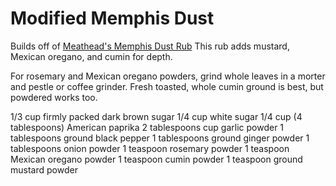 # Modified Memphis Dust

Builds off of [Meathead's Memphis Dust Rub](http://amazingribs.com/recipes/rubs_pastes_marinades_and_brines/meatheads_memphis_dust.html)
This rub adds mustard, Mexican oregano, and cumin for depth. 

For rosemary and Mexican oregano powders, grind whole leaves in a morter and
pestle or coffee grinder. Fresh toasted, whole cumin ground is best, but 
powdered works too.

1/3 cup firmly packed dark brown sugar
1/4 cup white sugar
1/4 cup (4 tablespoons) American paprika
2 tablespoons cup garlic powder
1 tablespoons ground black pepper
1 tablespoons ground ginger powder
1 tablespoons onion powder
1 teaspoon rosemary powder 
1 teaspoon Mexican oregano powder
1 teaspoon cumin powder
1 teaspoon ground mustard powder

